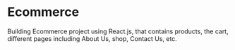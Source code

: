 # Ecommerce

Building Ecommerce project using React.js, that contains products, the cart, different pages including About Us, shop, Contact Us, etc.
